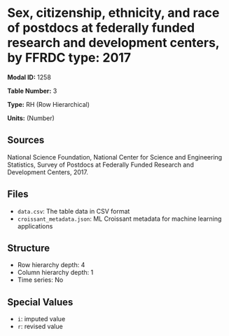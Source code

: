 # Sex, citizenship, ethnicity, and race of postdocs at federally funded research and development centers, by FFRDC type: 2017

**Modal ID:** 1258

**Table Number:** 3

**Type:** RH (Row Hierarchical)

**Units:** (Number)

## Sources

National Science Foundation, National Center for Science and Engineering Statistics, Survey of Postdocs at Federally Funded Research and Development Centers, 2017.

## Files

- `data.csv`: The table data in CSV format
- `croissant_metadata.json`: ML Croissant metadata for machine learning applications

## Structure

- Row hierarchy depth: 4
- Column hierarchy depth: 1
- Time series: No

## Special Values

- `i`: imputed value
- `r`: revised value
